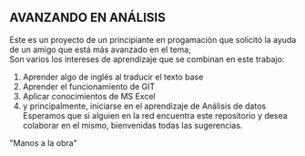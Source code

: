 ## AVANZANDO EN ANÁLISIS

Este es un proyecto de un principiante en progamaciòn que solicitó la ayuda de un amigo que está más avanzado en el tema,  
Son varios los intereses de aprendizaje que se combinan en este trabajo:  
1. Aprender algo de inglés al traducir el texto base
2. Aprender el funcionamiento de GIT
3. Aplicar conocimientos de MS Excel
4. y principalmente, iniciarse en el aprendizaje de Análisis de datos
Esperamos que si alguien en la red encuentra este repositorio y desea colaborar en el mismo, bienvenidas todas las sugerencias.


"Manos a la obra"
